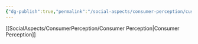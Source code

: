 ```yaml
---
{"dg-publish":true,"permalink":"/social-aspects/consumer-perception/customer-perception-branches/social-media-influence/"}
---
```


[[SocialAspects/ConsumerPerception/Consumer Perception\|Consumer Perception]]
